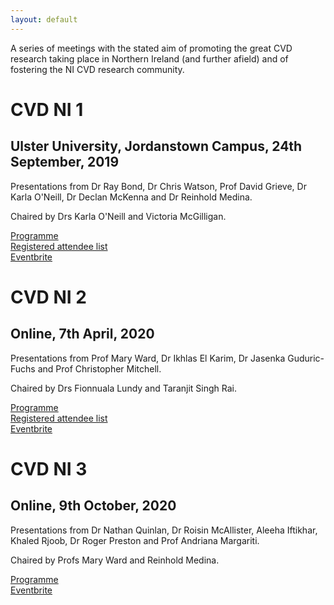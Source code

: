 ```yaml
---
layout: default
---
```

A series of meetings with the stated aim of promoting the great CVD research taking place in Northern Ireland (and further afield) and of fostering the NI CVD research community.

# CVD NI 1
## Ulster University, Jordanstown Campus, 24th September, 2019

Presentations from Dr Ray Bond, Dr Chris Watson, Prof David Grieve, Dr Karla O'Neill, Dr Declan McKenna and Dr Reinhold Medina.  

Chaired by Drs Karla O'Neill and Victoria McGilligan.  

[Programme](assets/CVDNI/Programme1.pdf)     
[Registered attendee list](assets/CVDNI/Attendee1.pdf)  
[Eventbrite](https://www.eventbrite.co.uk/e/cvd-ni-symposium-tickets-72262646521)


# CVD NI 2
## Online, 7th April, 2020

Presentations from Prof Mary Ward, Dr Ikhlas El Karim, Dr Jasenka Guduric-Fuchs and Prof Christopher Mitchell.

Chaired by Drs Fionnuala Lundy and Taranjit Singh Rai.  

[Programme](assets/CVDNI/Programme2.pdf)     
[Registered attendee list](assets/CVDNI/Attendee2.pdf)  
[Eventbrite](https://www.eventbrite.co.uk/e/cvd-ni-symposium-tickets-100001687740)

# CVD NI 3
## Online, 9th October, 2020

Presentations from Dr Nathan Quinlan, Dr Roisin McAllister, Aleeha Iftikhar, Khaled Rjoob, Dr Roger Preston and Prof Andriana Margariti.

Chaired by Profs Mary Ward and Reinhold Medina.  

[Programme](assets/CVDNI/Programme3.pdf)  
[Eventbrite](https://www.eventbrite.co.uk/e/cvd-ni-symposium-tickets-122541550075)
